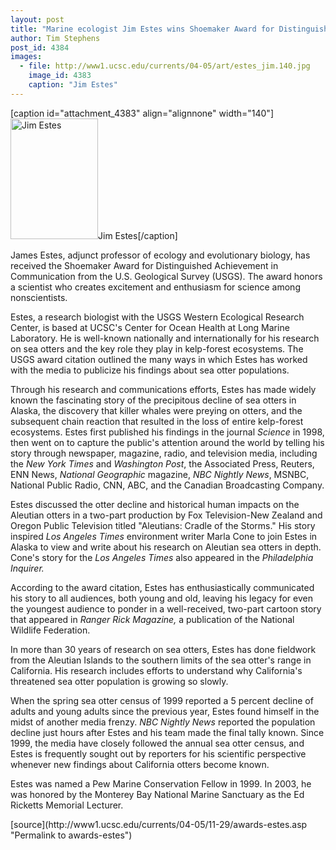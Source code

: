 ```yaml
---
layout: post
title: "Marine ecologist Jim Estes wins Shoemaker Award for Distinguished Achievement in Communication"
author: Tim Stephens
post_id: 4384
images:
  - file: http://www1.ucsc.edu/currents/04-05/art/estes_jim.140.jpg
    image_id: 4383
    caption: "Jim Estes"
---
```


[caption id="attachment_4383" align="alignnone" width="140"]<a href="http://localhost/mysite/wp-content/uploads/2004/11/estes_jim.140.jpg"><img class="size-full wp-image-4383" src="http://localhost/mysite/wp-content/uploads/2004/11/estes_jim.140.jpg" alt="Jim Estes" width="140" height="193" /></a>Jim Estes[/caption]
<a name="content" id="content"></a>
<p>
  James Estes, adjunct professor of ecology and evolutionary biology, has received the Shoemaker Award for Distinguished Achievement in Communication from the U.S. Geological Survey (USGS). The award honors a scientist who creates excitement and enthusiasm for science among nonscientists.
</p>
<p>
  Estes, a research biologist with the USGS Western Ecological Research Center, is based at UCSC's Center for Ocean Health at Long Marine Laboratory. He is well-known nationally and internationally for his research on sea otters and the key role they play in kelp-forest ecosystems. The USGS award citation outlined the many ways in which Estes has worked with the media to publicize his findings about sea otter populations.
</p>
<p>
  Through his research and communications efforts, Estes has made widely known the fascinating story of the precipitous decline of sea otters in Alaska, the discovery that killer whales were preying on otters, and the subsequent chain reaction that resulted in the loss of entire kelp-forest ecosystems. Estes first published his findings in the journal <i>Science</i> in 1998, then went on to capture the public's attention around the world by telling his story through newspaper, magazine, radio, and television media, including the <i>New York Times</i> and <i>Washington Post</i>, the Associated Press, Reuters, ENN News, <i>National Geographic</i> magazine, <i>NBC Nightly News</i>, MSNBC, National Public Radio, CNN, ABC, and the Canadian Broadcasting Company.
</p>
<p>
  Estes discussed the otter decline and historical human impacts on the Aleutian otters in a two-part production by Fox Television-New Zealand and Oregon Public Television titled "Aleutians: Cradle of the Storms." His story inspired <i>Los Angeles Times</i> environment writer Marla Cone to join Estes in Alaska to view and write about his research on Aleutian sea otters in depth. Cone's story for the <i>Los Angeles Times</i> also appeared in the <i>Philadelphia Inquirer.</i>
</p>
<p>
  According to the award citation, Estes has enthusiastically communicated his story to all audiences, both young and old, leaving his legacy for even the youngest audience to ponder in a well-received, two-part cartoon story that appeared in <i>Ranger Rick Magazine,</i> a publication of the National Wildlife Federation.
</p>
<p>
  In more than 30 years of research on sea otters, Estes has done fieldwork from the Aleutian Islands to the southern limits of the sea otter's range in California. His research includes efforts to understand why California's threatened sea otter population is growing so slowly.
</p>
<p>
  When the spring sea otter census of 1999 reported a 5 percent decline of adults and young adults since the previous year, Estes found himself in the midst of another media frenzy. <i>NBC</i> <i>Nightly News</i> reported the population decline just hours after Estes and his team made the final tally known. Since 1999, the media have closely followed the annual sea otter census, and Estes is frequently sought out by reporters for his scientific perspective whenever new findings about California otters become known.
</p>
<p>
  Estes was named a Pew Marine Conservation Fellow in 1999. In 2003, he was honored by the Monterey Bay National Marine Sanctuary as the Ed Ricketts Memorial Lecturer.
</p>
[source](http://www1.ucsc.edu/currents/04-05/11-29/awards-estes.asp "Permalink to awards-estes")
